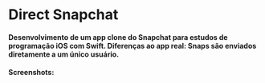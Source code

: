 # Direct Snapchat

#### Desenvolvimento de um app clone do Snapchat para estudos de programação iOS com Swift. Diferenças ao app real: Snaps são enviados diretamente a um único usuário.

#### Screenshots: 
